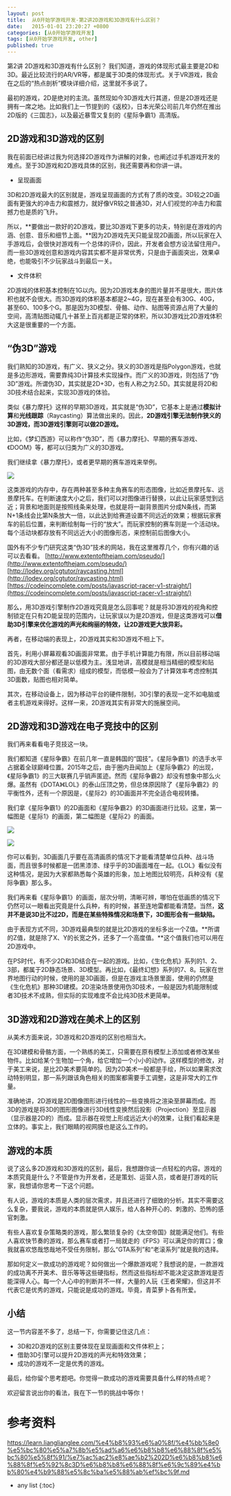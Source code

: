 ```yaml
---
layout: post
title:  从0开始学游戏开发-第2讲2D游戏和3D游戏有什么区别？
date:   2015-01-01 23:20:27 +0800
categories: [从0开始学游戏开发]
tags: [从0开始学游戏开发, other]
published: true
---
```




第2讲 2D游戏和3D游戏有什么区别？
我们知道，游戏的体现形式最主要是2D和3D。最近比较流行的AR/VR等，都是属于3D类的体现形式。关于VR游戏，我会在之后的“热点剖析”模块详细介绍，这里就不多说了。

最初的游戏，2D是绝对的主流。虽然现如今3D游戏大行其道，但是2D游戏还是拥有一席之地。比如我们上一节提到的《返校》，日本光荣公司前几年仍然在推出2D版的《三国志》，以及最近暴雪又复刻的《星际争霸1》高清版。

## 2D游戏和3D游戏的区别

我在前面已经讲过我为何选择2D游戏作为讲解的对象，也阐述过手机游戏开发的难点。至于3D游戏和2D游戏具体的区别，我还需要再和你讲一讲。

* 呈现画面

3D和2D游戏最大的区别就是，游戏呈现画面的方式有了质的改变。3D较之2D画面有更强大的冲击力和震撼力，就好像VR较之普通3D，对人们视觉的冲击力和震撼力也是质的飞升。

所以，**要做出一款好的2D游戏，要比3D游戏下更多的功夫，特别是在游戏的内涵、创意、音乐和细节上面。**因为2D游戏先天只能呈现2D画面，所以玩家在入手游戏后，会很快对游戏有一个总体的评价，因此，开发者会想方设法留住用户。而一些3D游戏创意和游戏内容其实都不是非常优秀，只是由于画面突出，效果卓绝，也能吸引不少玩家战斗到最后一关。

* 文件体积

2D游戏的体积基本控制在1G以内。因为2D游戏本身的图片量并不是很大，图片体积也就不会很大。而3D游戏的体积基本都是2~4G，现在甚至会有30G、40G，甚至60、100多个G。那是因为3D模型、骨骼、动作、贴图等资源占用了大量的空间，高清贴图动辄几十甚至上百兆都是正常的体积，所以3D游戏比2D游戏体积大这是很重要的一个方面。

## “伪3D”游戏

我们熟知的3D游戏，有广义、狭义之分。狭义的3D游戏是指Polygon游戏，也就是多边形游戏，需要靠纯3D计算技术实现操作。而广义的3D游戏，则包括了“伪3D”游戏。所谓伪3D，其实就是2D+3D，也有人称之为2.5D。其实就是将2D和3D技术结合起来，实现3D游戏的体验。

类似《暴力摩托》这样的早期3D游戏，其实就是“伪3D”，它基本上是通过**模拟计算**和**光线跟踪**（Raycasting）算法做出来的。因此，**2D游戏引擎无法制作狭义的3D游戏，而3D游戏引擎则可以做2D游戏。**

比如，《梦幻西游》可以称作“伪3D”，而《暴力摩托》、早期的赛车游戏、《DOOM》等，都可以归类为广义的3D游戏。

我们继续拿《暴力摩托》，或者更早期的赛车游戏来举例。

![](https://learn.lianglianglee.com/%e4%b8%93%e6%a0%8f/%e4%bb%8e0%e5%bc%80%e5%a7%8b%e5%ad%a6%e6%b8%b8%e6%88%8f%e5%bc%80%e5%8f%91/assets/87483c1fb12cbb8e7691f6d8843959da.jpg)

这类游戏的内存中，存在两种甚至多种主角赛车的形态图像，比如近景摩托车、远景摩托车。在判断速度大小之后，我们可以对图像进行替换，以此让玩家感觉到远近；背景和地面则是按照线条来处理，也就是将一副背景图片分成N条线，而第N+1条线会比第N条放大一倍，以此达到给赛道设置不同远近的效果；根据玩家赛车的前后位置，来判断绘制每一行的“放大”。而玩家控制的赛车则是一个活动块。每个活动块都存放有不同远近大小的图像形态，来控制前后图像大小。

国外有不少专门研究这类“伪3D”技术的网站，我在这里推荐几个，你有兴趣的话可以去看看。 [http://www.extentofthejam.com/pseudo/](http://www.extentofthejam.com/pseudo/) [http://lodev.org/cgtutor/raycasting.html](http://lodev.org/cgtutor/raycasting.html) [https://codeincomplete.com/posts/javascript-racer-v1-straight/](https://codeincomplete.com/posts/javascript-racer-v1-straight/)

那么，用3D游戏引擎制作2D游戏究竟是怎么回事呢？就是将3D游戏的视角和控制锁定在只有2D能呈现的范围内，让玩家误以为是2D游戏，但是这类游戏可以**借助3D引擎来优化游戏的声光和绚丽的特效，让2D游戏更大放异彩。**

再者，在移动端的表现上，2D游戏其实和3D游戏不相上下。

首先，利用小屏幕观看3D画面非常累。由于手机计算能力有限，所以目前移动端的3D游戏大部分都还是以低模为主。浅显地讲，高模就是相当精细的模型和贴图，由无数个面（看需求）组成的模型，而低模一般会为了计算效率考虑控制其3D面数，贴图也相对简单。

其次，在移动设备上，因为移动平台的硬件限制，3D引擎的表现一定不如电脑或者主机游戏来得好。这样一来，2D游戏其实有非常大的施展空间。

## 2D游戏和3D游戏在电子竞技中的区别

我们再来看看电子竞技这一块。

我们都知道《星际争霸》在前几年一直是韩国的“国技”。《星际争霸1》的选手水平占据着全球巅峰位置。2015年之后，由于圈内丑闻加上《星际争霸2》的出现，《星际争霸1》的三大联赛几乎销声匿迹。然而《星际争霸2》却没有想象中那么火爆。虽然有《DOTA》《LOL》的泰山压顶之势，但总体原因除了《星际争霸2》的平衡性外，还有一个原因是，《星际2》的3D画面并不完全适合电视转播。

我们拿《星际争霸1》的2D画面和《星际争霸2》的3D画面进行比较。这里，第一幅图是《星际1》的画面，第二幅图是《星际2》的画面。

![](https://learn.lianglianglee.com/%e4%b8%93%e6%a0%8f/%e4%bb%8e0%e5%bc%80%e5%a7%8b%e5%ad%a6%e6%b8%b8%e6%88%8f%e5%bc%80%e5%8f%91/assets/f63c7cb07818dc0d0771139008ae4974.jpg)

![](https://learn.lianglianglee.com/%e4%b8%93%e6%a0%8f/%e4%bb%8e0%e5%bc%80%e5%a7%8b%e5%ad%a6%e6%b8%b8%e6%88%8f%e5%bc%80%e5%8f%91/assets/041b56fd0bb54443d32c083c237a7136.jpg)

你可以看到，3D画面几乎要在高清画质的情况下才能看清楚单位兵种、战斗场面，而且很多时候都是一团黑漆漆、绿乎乎的3D画面堆在一起。《LOL》看似没有这种情况，是因为大家都熟悉每个英雄的形象，加上地图比较明亮，兵种没有《星际争霸》那么多。

我们再来看《星际争霸1》的画面，层次分明，清晰可辨，哪怕在低画质的情况下仍然可以一眼看出究竟是什么兵种，有的时候，甚至连地雷都能看清楚。当然，**这并不是说3D比不过2D，而是在某些特殊情况和场景下，3D图形会有一些缺陷。**

由于表现方式不同，3D游戏最典型的就是比2D游戏的坐标多出一个Z值。**所谓的Z值，就是除了X、Y的长宽之外，还多了一个高度值。**这个值我们也可以用在2D游戏中。

在PS时代，有不少2D和3D结合在一起的游戏。比如，《生化危机》系列的1、2、3部，都属于2D静态场景、3D模型。再比如，《最终幻想》系列的7、8。玩家在世界地图行动的时候，使用的是3D画面，但是在游戏主场景里面，使用的仍然是《生化危机》那种3D建模。2D渲染场景使用伪3D技术，一般是因为机能限制或者3D技术不成熟，但实际的实现难度不会比纯3D技术更简单。

## 3D游戏和2D游戏在美术上的区别

从美术方面来说，3D游戏和2D游戏的区别也相当大。

在3D建模和骨骼方面，一个熟练的美工，只需要在原有模型上添加或者修改某些物件。比如给某个生物加一个角，给它增加一个小小的动作。这样模型的修改，对于美工来说，是比2D美术要简单的。因为2D美术一般都是手绘，所以如果需求改动特别明显，那一系列跟该角色相关的图案都需要手工调整，这是非常大的工作量。

准确地讲，2D游戏是2D图像图形进行线性的一些变换将之渲染至屏幕而成。而3D的游戏是将3D的图形图像进行3D线性变换然后投影（Projection）至显示器（显示器是2D的）而成。显示器在视觉上形成远近大小的效果，让我们看起来是立体的。事实上，我们眼睛的视网膜也是这么工作的。

## 游戏的本质

说了这么多2D游戏和3D游戏的区别，最后，我想跟你谈一点轻松的内容。游戏的本质究竟是什么？不管是作为开发者，还是策划、运营人员，或者是打游戏的玩家，我想请你思考一下这个问题。

有人说，游戏的本质是人类的层次需求，并且还进行了细致的分析。其实不需要这么复杂，要我说，游戏的本质就是供人娱乐，给人各种开心的、刺激的、恐怖的感官刺激。

有些人喜欢复杂策略类的游戏，那么繁琐复杂的《太空帝国》就能满足他们。有些人喜欢快节奏的游戏，那么赛车或者打一局就走的《FPS》可以满足你的胃口；像我就喜欢悠哉悠哉地不受任务限制，那么“GTA系列”和“老滚系列”就是我的选择。

那如何定义一款成功的游戏呢？如何做出一个爆款游戏呢？我想说的是，一款游戏的成功离不开美术、音乐等等这些硬指标，然而这些指标却不能决定这款游戏是否能深得人心。每一个人心中的判断并不一样，大量的人玩《王者荣耀》，但这并不代表它是优秀的游戏，只能说是成功的游戏。毕竟，青菜萝卜各有所爱。

## 小结

这一节内容差不多了，总结一下，你需要记住这几点：

* 3D和2D游戏的区别主要体现在呈现画面和文件体积上；
* 借助3D引擎可以提升2D游戏的声光和特效效果；
* 成功的游戏不一定是优秀的游戏。

最后，给你留个思考题吧。你觉得一款成功的游戏需要具备什么样的特点呢？

欢迎留言说出你的看法，我在下一节的挑战中等你！




# 参考资料

https://learn.lianglianglee.com/%e4%b8%93%e6%a0%8f/%e4%bb%8e0%e5%bc%80%e5%a7%8b%e5%ad%a6%e6%b8%b8%e6%88%8f%e5%bc%80%e5%8f%91/%e7%ac%ac2%e8%ae%b2%202D%e6%b8%b8%e6%88%8f%e5%92%8c3D%e6%b8%b8%e6%88%8f%e6%9c%89%e4%bb%80%e4%b9%88%e5%8c%ba%e5%88%ab%ef%bc%9f.md

* any list
{:toc}

